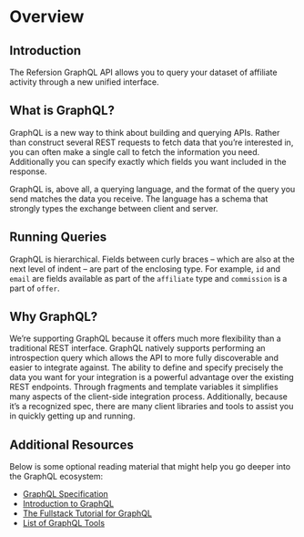 # Overview

## Introduction

The Refersion GraphQL API allows you to query your dataset of affiliate activity through a new unified interface.

## What is GraphQL?

GraphQL is a new way to think about building and querying APIs. Rather than construct several REST requests to fetch data that you’re interested in, you can often make a single call to fetch the information you need. Additionally you can specify exactly which fields you want included in the response.

GraphQL is, above all, a querying language, and the format of the query you send matches the data you receive. The language has a schema that strongly types the exchange between client and server.

## Running Queries

GraphQL is hierarchical. Fields between curly braces – which are also at the next level of indent – are part of the enclosing type. For example, `id` and `email` are fields available as part of the `affiliate` type and `commission` is a part of `offer`.

## Why GraphQL?

We’re supporting GraphQL because it offers much more flexibility than a traditional REST interface. GraphQL natively supports performing an introspection query which allows the API to more fully discoverable and easier to integrate against. The ability to define and specify precisely the data you want for your integration is a powerful advantage over the existing REST endpoints. Through fragments and template variables it simplifies many aspects of the client-side integration process. Additionally, because it’s a recognized spec, there are many client libraries and tools to assist you in quickly getting up and running.

## Additional Resources

Below is some optional reading material that might help you go deeper into the GraphQL ecosystem:

- [GraphQL Specification](http://facebook.github.io/graphql/)
- [Introduction to GraphQL](http://graphql.org/learn/)
- [The Fullstack Tutorial for GraphQL](https://www.howtographql.com/0)
- [List of GraphQL Tools](https://github.com/chentsulin/awesome-graphql)

